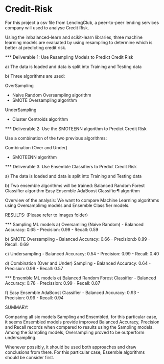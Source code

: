 # Credit-Risk

For this project a csv file from LendingClub, a peer-to-peer lending services company will used to analyse Credit Risk.

Using the imbalanced-learn and scikit-learn libraries, three machine learning models are evaluated by using resampling to determine which is better at predicting credit risk.

*** Deliverable 1: Use Resampling Models to Predict Credit Risk

a) The data is loaded and data is split into Training and Testing data

b) Three algorithms are used:

OverSampling
* Naive Random Oversampling algorithm
* SMOTE Oversampling algorithm

UnderSampling
* Cluster Centroids algorithm

*** Deliverable 2: Use the SMOTEENN algorithm to Predict Credit Risk

Use a combination of the two previous algorithms:

Combination (Over and Under)
* SMOTEENN algorithm


*** Deliverable 3: Use Ensemble Classifiers to Predict Credit Risk 

a) The data is loaded and data is split into Training and Testing data

b) Two ensemble algorithms will be trained:
Balanced Random Forest Classifier algorithm
Easy Ensemble AdaBoost Classifier¶ algorithm

Overview of the analysis: 
We want to compare Machine Learning algorithms using Oversamplimg models and Ensemble Classifier models.

RESULTS: (Please refer to Images folder) 

*** Sampling ML models
a) Oversamling (Naive Random)
    - Balanced Accuracy: 0.65
    - Precision: 0.99
    - Recall: 0.59

b) SMOTE Oversampling
    - Balanced Accuracy: 0.66
    - Precision:b 0.99
    - Recall: 0.69

c) Undersampling
    - Balanced Accuracy: 0.54
    - Precision: 0.99
    - Recall: 0.40

d) Combination (Over and Under) Sampling
    - Balanced Accuracy: 0.64
    - Precision: 0.99
    - Recall: 0.57

*** Ensemble ML models
e) Balanced Random Forest Classifier
    - Balanced Accuracy: 0.78
    - Precission: 0.99
    - Recall: 0.87

f) Easy Ensemble AdaBoost Classifier
    - Balanced Accuracy: 0.93
    - Precision: 0.99
    - Recall: 0.94

SUMMARY:

Comparing all six models Sampling and Ensembled, for this particular case, it seems Ensembled models provide improved Balanced Accuracy, Precision and Recall records when compared to results using the Sampling models. Among the Sampling models, Oversampling proved to be outperform undersampling.

Whenever possibly, it should be used both approaches and draw conclusions from there. For this particular case, Essemble algorithms should be consider first.